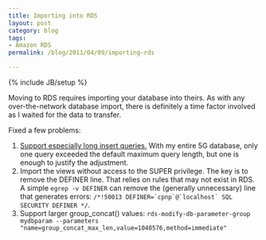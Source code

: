 ```yaml
---
title: Importing into RDS
layout: post
category: blog
tags:
- Amazon RDS
permalink: /blog/2011/04/09/importing-rds

---
```

{% include JB/setup %}
<div id="node-110" class="node node-blog node-promoted">
  <div class="content clearfix">
    <div class="field field-name-body field-type-text-with-summary field-label-hidden"><div class="field-items"><div class="field-item even"><p>Moving to RDS requires importing your database into theirs. As with any over-the-network database import, there is definitely a time factor involved as I waited for the data to transfer.</p>
<!--break-->
<p>Fixed a few problems:</p>
<ol><li><a href="http://yoodey.com/full-guide-how-using-amazon-rds-toolkit-ubuntu-ami-create-and-modify-group">Support especially long insert queries.</a> With my entire 5G database, only one query exceeded the default maximum query length, but one is enough to justify the adjustment.</li>
<li>Import the views without access to the SUPER privilege. The key is to remove the DEFINER line. That relies on rules that may not exist in RDS. A simple <code>egrep -v DEFINER</code> can remove the (generally unnecessary) line that generates errors: <code>/*!50013 DEFINER=`cpnp`@`localhost` SQL SECURITY DEFINER */</code>.</li>
<li>Support larger group_concat() values: <code>rds-modify-db-parameter-group mydbparam --parameters "name=group_concat_max_len,value=1048576,method=immediate"</code></li>
</ol></div></div></div>  </div>
</div>
